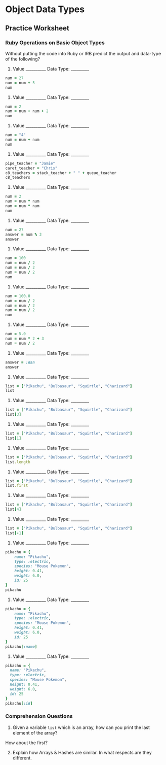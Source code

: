 
# Object Data Types
## Practice Worksheet


### Ruby Operations on Basic Object Types

Without putting the code into Ruby or IRB predict the output and data-type of the following?

1.  Value __________   Data Type: _________  

  ```ruby
  num = 27
  num = num + 5
  num
  ```

1.  Value __________   Data Type: _________  


  ```ruby
  num = 2
  num = num + num + 2
  num
  ```
1.  Value __________   Data Type: _________  


  ```ruby
  num = "4"
  num = num + num
  num
  ```

1.  Value __________   Data Type: _________  

  ```ruby
  pipe_teacher = "Jamie"
  caret_teacher = "Chris"
  c8_teachers = stack_teacher + " " + queue_teacher
  c8_teachers
  ```

1.  Value __________   Data Type: _________  

  ```ruby
  num = 2
  num = num * num
  num = num * num
  num
  ```

1.  Value __________   Data Type: _________  

  ```ruby
  num = 27
  answer = num % 3
  answer
  ```

1.  Value __________   Data Type: _________  

  ```ruby
  num = 100
  num = num / 2
  num = num / 2
  num = num / 2
  num
  ```

1.  Value __________   Data Type: _________  

  ```ruby
  num = 100.0
  num = num / 2
  num = num / 2
  num = num / 2
  num
  ```

1.  Value __________   Data Type: _________  

  ```ruby
  num = 5.0
  num = num * 2 + 3
  num = num / 2
  ```

1.  Value __________   Data Type: _________  

  ```ruby
  answer = :dan
  answer
  ```

1.  Value __________   Data Type: _________  

  ```ruby
  list = ["Pikachu", "Bulbasaur", "Squirtle", "Charizard"]
  list
  ```

1.  Value __________   Data Type: _________  

  ```ruby
  list = ["Pikachu", "Bulbasaur", "Squirtle", "Charizard"]
  list[3]
  ```

1.  Value __________   Data Type: _________  

  ```ruby
  list = ["Pikachu", "Bulbasaur", "Squirtle", "Charizard"]
  list[1]
  ```

1.  Value __________   Data Type: _________  

  ```ruby
  list = ["Pikachu", "Bulbasaur", "Squirtle", "Charizard"]
  list.length
  ```

1.  Value __________   Data Type: _________  

  ```ruby
  list = ["Pikachu", "Bulbasaur", "Squirtle", "Charizard"]
  list.first
  ```

1.  Value __________   Data Type: _________  

  ```ruby
  list = ["Pikachu", "Bulbasaur", "Squirtle", "Charizard"]
  list[4]
  ```

1.  Value __________   Data Type: _________  

  ```ruby
  list = ["Pikachu", "Bulbasaur", "Squirtle", "Charizard"]
  list[-1]
  ```

1.  Value __________   Data Type: _________  

  ```ruby
  pikachu = {
	  name: "Pikachu",
	  type: :electric,
	  species: "Mouse Pokemon",
	  height: 0.41,
	  weight: 6.0,
	  id: 25
  }
  pikachu
  ```

1.  Value __________   Data Type: _________  

  ```ruby
  pikachu = {
	  name: "Pikachu",
	  type: :electric,
	  species: "Mouse Pokemon",
	  height: 0.41,
	  weight: 6.0,
	  id: 25
  }
  pikachu[:name]
  ```

1.  Value __________   Data Type: _________  

  ```ruby
  pikachu = {
    name: "Pikachu",
    type: :electric,
    species: "Mouse Pokemon",
    height: 0.41,
    weight: 6.0,
    id: 25
  }
  pikachu[:id]
  ```


### Comprehension Questions

1.  Given a variable `list` which is an array, how can you print the last element of the array?   

How about the first?


2.  Explain how Arrays & Hashes are similar.  In what respects are they different.  
